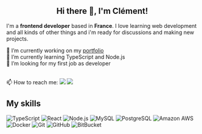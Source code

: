 <h2 align="center">Hi there 👋, I'm Clément!</h2>

I'm a __frontend developer__ based in __France__. I love learning web development and all kinds of other things and i'm ready for discussions and making new projects.

🔭 I’m currently working on my <a href="https://clementgax.github.io/">portfolio</a>  
🌱 I’m currently learning TypeScript and Node.js  
👯 I’m looking for my first job as developer
  
</br>
📫 How to reach me: 
<a href="mailto:clement.gax@gmail.com"><img src="https://img.shields.io/badge/Mail-white?&logo=gmail&logoColor=red"/></a> 
<a href="https://clementgax.github.io/"><img src="https://img.shields.io/badge/Linkedin-blue?&logo=linkedin&logoColor=white"/></a> 

<h2>My skills</h2> 



![TypeScript](https://img.shields.io/badge/-TypeScript-black?style=flat-square&logo=typescript)
![React](https://img.shields.io/badge/-React-61DAFB?style=flat-square&logo=react&logoColor=black)
![Node.js](https://img.shields.io/badge/-Node.js-black?style=flat-square&logo=Node.js)
![MySQL](https://img.shields.io/badge/MySQL-00000F?style=flat-square&logo=mysql&logoColor=white)
![PostgreSQL](https://img.shields.io/badge/PostgreSQL-336791?style=flat-square&logo=postgresql&logoColor=white)
![Amazon AWS](https://img.shields.io/badge/Amazon%20AWS-232F3E?style=flat-square&logo=amazon-aws)
![Docker](https://img.shields.io/badge/-Docker-black?style=flat-square&logo=docker)
![Git](https://img.shields.io/badge/-Git-black?style=flat-square&logo=git)
![GitHub](https://img.shields.io/badge/-GitHub-181717?style=flat-square&logo=github)
![BitBucket](https://img.shields.io/badge/-Bitbucket-0052CC?style=flat-square&logo=bitbucket)
